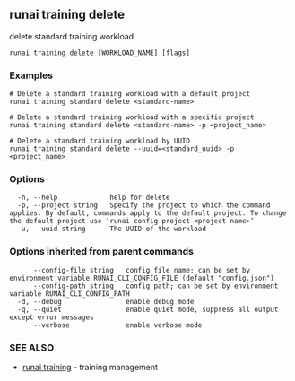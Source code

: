 ## runai training delete

delete standard training workload

```
runai training delete [WORKLOAD_NAME] [flags]
```

### Examples

```
# Delete a standard training workload with a default project
runai training standard delete <standard-name>

# Delete a standard training workload with a specific project
runai training standard delete <standard-name> -p <project_name>

# Delete a standard training workload by UUID
runai training standard delete --uuid=<standard_uuid> -p <project_name>
```

### Options

```
  -h, --help             help for delete
  -p, --project string   Specify the project to which the command applies. By default, commands apply to the default project. To change the default project use ‘runai config project <project name>’
  -u, --uuid string      The UUID of the workload
```

### Options inherited from parent commands

```
      --config-file string   config file name; can be set by environment variable RUNAI_CLI_CONFIG_FILE (default "config.json")
      --config-path string   config path; can be set by environment variable RUNAI_CLI_CONFIG_PATH
  -d, --debug                enable debug mode
  -q, --quiet                enable quiet mode, suppress all output except error messages
      --verbose              enable verbose mode
```

### SEE ALSO

* [runai training](runai_training.md)	 - training management


